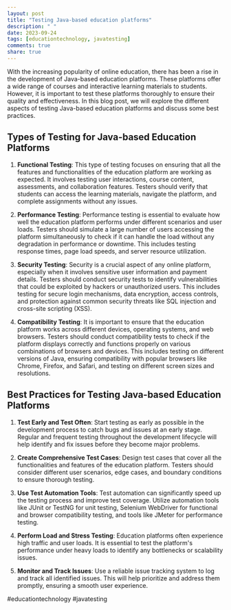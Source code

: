 ```yaml
---
layout: post
title: "Testing Java-based education platforms"
description: " "
date: 2023-09-24
tags: [educationtechnology, javatesting]
comments: true
share: true
---
```


With the increasing popularity of online education, there has been a rise in the development of Java-based education platforms. These platforms offer a wide range of courses and interactive learning materials to students. However, it is important to test these platforms thoroughly to ensure their quality and effectiveness. In this blog post, we will explore the different aspects of testing Java-based education platforms and discuss some best practices.

## Types of Testing for Java-based Education Platforms

1. **Functional Testing**: This type of testing focuses on ensuring that all the features and functionalities of the education platform are working as expected. It involves testing user interactions, course content, assessments, and collaboration features. Testers should verify that students can access the learning materials, navigate the platform, and complete assignments without any issues.

2. **Performance Testing**: Performance testing is essential to evaluate how well the education platform performs under different scenarios and user loads. Testers should simulate a large number of users accessing the platform simultaneously to check if it can handle the load without any degradation in performance or downtime. This includes testing response times, page load speeds, and server resource utilization.

3. **Security Testing**: Security is a crucial aspect of any online platform, especially when it involves sensitive user information and payment details. Testers should conduct security tests to identify vulnerabilities that could be exploited by hackers or unauthorized users. This includes testing for secure login mechanisms, data encryption, access controls, and protection against common security threats like SQL injection and cross-site scripting (XSS).

4. **Compatibility Testing**: It is important to ensure that the education platform works across different devices, operating systems, and web browsers. Testers should conduct compatibility tests to check if the platform displays correctly and functions properly on various combinations of browsers and devices. This includes testing on different versions of Java, ensuring compatibility with popular browsers like Chrome, Firefox, and Safari, and testing on different screen sizes and resolutions.

## Best Practices for Testing Java-based Education Platforms

1. **Test Early and Test Often**: Start testing as early as possible in the development process to catch bugs and issues at an early stage. Regular and frequent testing throughout the development lifecycle will help identify and fix issues before they become major problems.

2. **Create Comprehensive Test Cases**: Design test cases that cover all the functionalities and features of the education platform. Testers should consider different user scenarios, edge cases, and boundary conditions to ensure thorough testing.

3. **Use Test Automation Tools**: Test automation can significantly speed up the testing process and improve test coverage. Utilize automation tools like JUnit or TestNG for unit testing, Selenium WebDriver for functional and browser compatibility testing, and tools like JMeter for performance testing.

4. **Perform Load and Stress Testing**: Education platforms often experience high traffic and user loads. It is essential to test the platform's performance under heavy loads to identify any bottlenecks or scalability issues.

5. **Monitor and Track Issues**: Use a reliable issue tracking system to log and track all identified issues. This will help prioritize and address them promptly, ensuring a smooth user experience.

#educationtechnology #javatesting